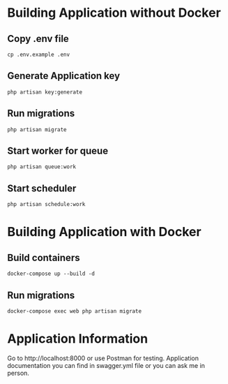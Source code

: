 # Building Application without Docker

## Copy .env file
```cp .env.example .env```
## Generate Application key
```php artisan key:generate```
## Run migrations
```php artisan migrate```
## Start worker for queue
```php artisan queue:work```
## Start scheduler
```php artisan schedule:work```

# Building Application with Docker
## Build containers
```docker-compose up --build -d```
## Run migrations
```docker-compose exec web php artisan migrate```

# Application Information

Go to http://localhost:8000 or use Postman for testing.
Application documentation you can find in swagger.yml file or you can ask me in person.
